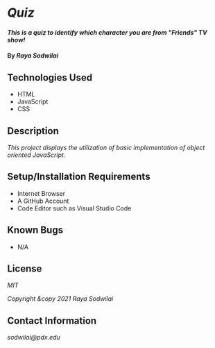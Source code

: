# _Quiz_

#### _This is a quiz to identify which character you are from "Friends" TV show!_

#### By _**Raya Sodwilai**_

## Technologies Used

* HTML
* JavaScript
* CSS

## Description

_This project displays the utilization of basic implementation of object oriented JavaScript._

## Setup/Installation Requirements

* Internet Browser
* A GitHub Account
* Code Editor such as Visual Studio Code

## Known Bugs

* N/A

## License

_MIT_

_Copyright &copy 2021 Raya Sodwilai_

## Contact Information

_sodwilai@pdx.edu_
